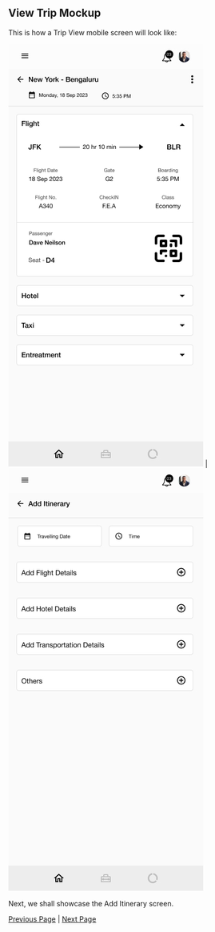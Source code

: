 ## View Trip Mockup

This is how a Trip View mobile screen will look like:

![UI Mockup](../artifacts/View-trip.png) | ![UI Mockup](../artifacts/Add-trip.png) 

Next, we shall showcase the Add Itinerary screen.


[Previous Page](./UI_Mock.md) | [Next Page](./AddItinerary.md)
